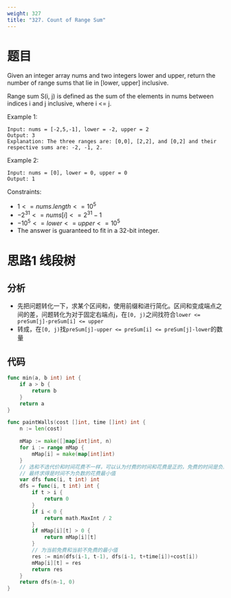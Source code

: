 ```yaml
---
weight: 327
title: "327. Count of Range Sum"
---
```


# 题目

Given an integer array nums and two integers lower and upper, return the number of range sums that lie in [lower, upper] inclusive.

Range sum S(i, j) is defined as the sum of the elements in nums between indices i and j inclusive, where i <= j.

Example 1:

```
Input: nums = [-2,5,-1], lower = -2, upper = 2
Output: 3
Explanation: The three ranges are: [0,0], [2,2], and [0,2] and their respective sums are: -2, -1, 2.
```

Example 2:

```
Input: nums = [0], lower = 0, upper = 0
Output: 1
```

Constraints:

- $1 <= nums.length <= 10^5$
- $-2^{31} <= nums[i] <= 2^{31} - 1$
- $-10^5 <= lower <= upper <= 10^5$
- The answer is guaranteed to fit in a 32-bit integer.

# 思路1 线段树

## 分析

- 先把问题转化一下，求某个区间和，使用前缀和进行简化。区间和变成端点之间的差，问题转化为对于固定右端点j，在`[0, j)`之间找符合`lower <= preSum[j]-preSum[i] <= upper`
- 转成，在`[0, j)`找`preSum[j]-upper <= preSum[i] <= preSum[j]-lower`的数量

## 代码

```go
func min(a, b int) int {
	if a > b {
		return b
	}
	return a
}

func paintWalls(cost []int, time []int) int {
	n := len(cost)

	mMap := make([]map[int]int, n)
	for i := range mMap {
		mMap[i] = make(map[int]int)
	}
	// 选和不选代价和时间花费不一样，可以认为付费的时间和花费是正的，免费的时间是负的，花费为0
	// 最终求得是时间不为负数的花费最小值
	var dfs func(i, t int) int
	dfs = func(i, t int) int {
		if t > i {
			return 0
		}
		if i < 0 {
			return math.MaxInt / 2
		}
		if mMap[i][t] > 0 {
			return mMap[i][t]
		}
		// 为当前免费和当前不免费的最小值
		res := min(dfs(i-1, t-1), dfs(i-1, t+time[i])+cost[i])
		mMap[i][t] = res
		return res
	}
	return dfs(n-1, 0)
}
```
